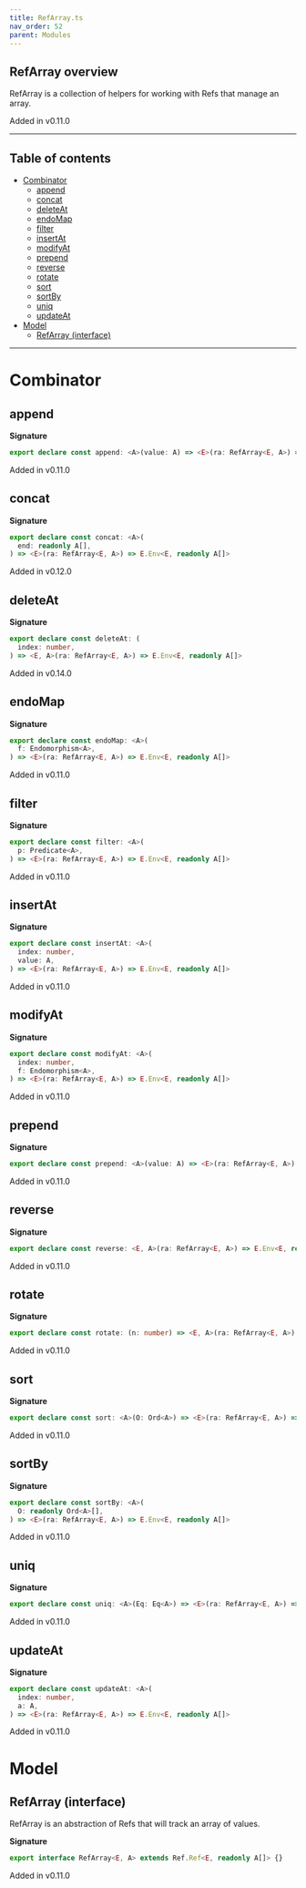 ```yaml
---
title: RefArray.ts
nav_order: 52
parent: Modules
---
```


## RefArray overview

RefArray is a collection of helpers for working with Refs that manage an array.

Added in v0.11.0

---

<h2 class="text-delta">Table of contents</h2>

- [Combinator](#combinator)
  - [append](#append)
  - [concat](#concat)
  - [deleteAt](#deleteat)
  - [endoMap](#endomap)
  - [filter](#filter)
  - [insertAt](#insertat)
  - [modifyAt](#modifyat)
  - [prepend](#prepend)
  - [reverse](#reverse)
  - [rotate](#rotate)
  - [sort](#sort)
  - [sortBy](#sortby)
  - [uniq](#uniq)
  - [updateAt](#updateat)
- [Model](#model)
  - [RefArray (interface)](#refarray-interface)

---

# Combinator

## append

**Signature**

```ts
export declare const append: <A>(value: A) => <E>(ra: RefArray<E, A>) => E.Env<E, readonly A[]>
```

Added in v0.11.0

## concat

**Signature**

```ts
export declare const concat: <A>(
  end: readonly A[],
) => <E>(ra: RefArray<E, A>) => E.Env<E, readonly A[]>
```

Added in v0.12.0

## deleteAt

**Signature**

```ts
export declare const deleteAt: (
  index: number,
) => <E, A>(ra: RefArray<E, A>) => E.Env<E, readonly A[]>
```

Added in v0.14.0

## endoMap

**Signature**

```ts
export declare const endoMap: <A>(
  f: Endomorphism<A>,
) => <E>(ra: RefArray<E, A>) => E.Env<E, readonly A[]>
```

Added in v0.11.0

## filter

**Signature**

```ts
export declare const filter: <A>(
  p: Predicate<A>,
) => <E>(ra: RefArray<E, A>) => E.Env<E, readonly A[]>
```

Added in v0.11.0

## insertAt

**Signature**

```ts
export declare const insertAt: <A>(
  index: number,
  value: A,
) => <E>(ra: RefArray<E, A>) => E.Env<E, readonly A[]>
```

Added in v0.11.0

## modifyAt

**Signature**

```ts
export declare const modifyAt: <A>(
  index: number,
  f: Endomorphism<A>,
) => <E>(ra: RefArray<E, A>) => E.Env<E, readonly A[]>
```

Added in v0.11.0

## prepend

**Signature**

```ts
export declare const prepend: <A>(value: A) => <E>(ra: RefArray<E, A>) => E.Env<E, readonly A[]>
```

Added in v0.11.0

## reverse

**Signature**

```ts
export declare const reverse: <E, A>(ra: RefArray<E, A>) => E.Env<E, readonly A[]>
```

Added in v0.11.0

## rotate

**Signature**

```ts
export declare const rotate: (n: number) => <E, A>(ra: RefArray<E, A>) => E.Env<E, readonly A[]>
```

Added in v0.11.0

## sort

**Signature**

```ts
export declare const sort: <A>(O: Ord<A>) => <E>(ra: RefArray<E, A>) => E.Env<E, readonly A[]>
```

Added in v0.11.0

## sortBy

**Signature**

```ts
export declare const sortBy: <A>(
  O: readonly Ord<A>[],
) => <E>(ra: RefArray<E, A>) => E.Env<E, readonly A[]>
```

Added in v0.11.0

## uniq

**Signature**

```ts
export declare const uniq: <A>(Eq: Eq<A>) => <E>(ra: RefArray<E, A>) => E.Env<E, readonly A[]>
```

Added in v0.11.0

## updateAt

**Signature**

```ts
export declare const updateAt: <A>(
  index: number,
  a: A,
) => <E>(ra: RefArray<E, A>) => E.Env<E, readonly A[]>
```

Added in v0.11.0

# Model

## RefArray (interface)

RefArray is an abstraction of Refs that will track an array of values.

**Signature**

```ts
export interface RefArray<E, A> extends Ref.Ref<E, readonly A[]> {}
```

Added in v0.11.0
